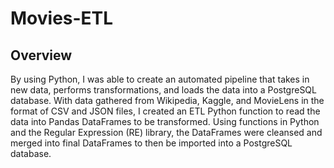 # Movies-ETL

## Overview
By using Python, I was able to create an automated pipeline that takes in new data, performs transformations, and loads the data into a PostgreSQL database. With data gathered from Wikipedia, Kaggle, and MovieLens in the format of CSV and JSON files, I created an ETL Python function to read the data into Pandas DataFrames to be transformed. Using functions in Python and the Regular Expression (RE) library, the DataFrames were cleansed and merged into final DataFrames to then be imported into a PostgreSQL database.  

